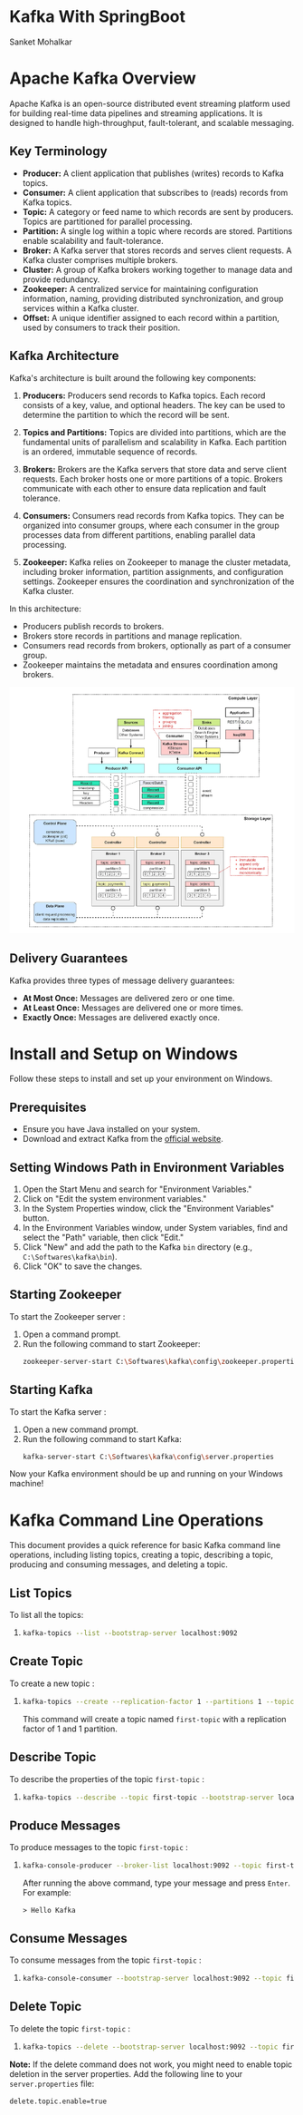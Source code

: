 # Kafka With SpringBoot
Sanket Mohalkar

# Apache Kafka Overview

Apache Kafka is an open-source distributed event streaming platform used for building real-time data pipelines and streaming applications. It is designed to handle high-throughput, fault-tolerant, and scalable messaging.

## Key Terminology

- **Producer:** A client application that publishes (writes) records to Kafka topics.
- **Consumer:** A client application that subscribes to (reads) records from Kafka topics.
- **Topic:** A category or feed name to which records are sent by producers. Topics are partitioned for parallel processing.
- **Partition:** A single log within a topic where records are stored. Partitions enable scalability and fault-tolerance.
- **Broker:** A Kafka server that stores records and serves client requests. A Kafka cluster comprises multiple brokers.
- **Cluster:** A group of Kafka brokers working together to manage data and provide redundancy.
- **Zookeeper:** A centralized service for maintaining configuration information, naming, providing distributed synchronization, and group services within a Kafka cluster.
- **Offset:** A unique identifier assigned to each record within a partition, used by consumers to track their position.

## Kafka Architecture

Kafka's architecture is built around the following key components:

1. **Producers:** Producers send records to Kafka topics. Each record consists of a key, value, and optional headers. The key can be used to determine the partition to which the record will be sent.

2. **Topics and Partitions:** Topics are divided into partitions, which are the fundamental units of parallelism and scalability in Kafka. Each partition is an ordered, immutable sequence of records.

3. **Brokers:** Brokers are the Kafka servers that store data and serve client requests. Each broker hosts one or more partitions of a topic. Brokers communicate with each other to ensure data replication and fault tolerance.

4. **Consumers:** Consumers read records from Kafka topics. They can be organized into consumer groups, where each consumer in the group processes data from different partitions, enabling parallel data processing.

5. **Zookeeper:** Kafka relies on Zookeeper to manage the cluster metadata, including broker information, partition assignments, and configuration settings. Zookeeper ensures the coordination and synchronization of the Kafka cluster.


In this architecture:
- Producers publish records to brokers.
- Brokers store records in partitions and manage replication.
- Consumers read records from brokers, optionally as part of a consumer group.
- Zookeeper maintains the metadata and ensures coordination among brokers.


![alt text](kafkaArc.png)


## Delivery Guarantees

Kafka provides three types of message delivery guarantees:
- **At Most Once:** Messages are delivered zero or one time.
- **At Least Once:** Messages are delivered one or more times.
- **Exactly Once:** Messages are delivered exactly once.

# Install and Setup on Windows

Follow these steps to install and set up your environment on Windows.

## Prerequisites

- Ensure you have Java installed on your system.
- Download and extract Kafka from the [official website](https://kafka.apache.org/downloads).

## Setting Windows Path in Environment Variables

1. Open the Start Menu and search for "Environment Variables."
2. Click on "Edit the system environment variables."
3. In the System Properties window, click the "Environment Variables" button.
4. In the Environment Variables window, under System variables, find and select the "Path" variable, then click "Edit."
5. Click "New" and add the path to the Kafka `bin` directory (e.g., `C:\Softwares\kafka\bin`).
6. Click "OK" to save the changes.

## Starting Zookeeper

To start the Zookeeper server :

1. Open a command prompt.
2. Run the following command to start Zookeeper:
    ```sh
    zookeeper-server-start C:\Softwares\kafka\config\zookeeper.properties
    ```

## Starting Kafka

To start the Kafka server :

1. Open a new command prompt.
2. Run the following command to start Kafka:
    ```sh
    kafka-server-start C:\Softwares\kafka\config\server.properties
    ```

Now your Kafka environment should be up and running on your Windows machine!


# Kafka Command Line Operations

This document provides a quick reference for basic Kafka command line operations, including listing topics, creating a topic, describing a topic, producing and consuming messages, and deleting a topic.

## List Topics

To list all the topics:

1. 
    ```sh
    kafka-topics --list --bootstrap-server localhost:9092
    ```

## Create Topic

To create a new topic :

1. 
    ```sh
    kafka-topics --create --replication-factor 1 --partitions 1 --topic first-topic --bootstrap-server localhost:9092
    ```
   
    This command will create a topic named `first-topic` with a replication factor of 1 and 1 partition.

## Describe Topic

To describe the properties of the topic `first-topic` :

1. 
    ```sh
    kafka-topics --describe --topic first-topic --bootstrap-server localhost:9092
    ```

## Produce Messages

To produce messages to the topic `first-topic` :

1. 
    ```sh
    kafka-console-producer --broker-list localhost:9092 --topic first-topic
    ```
   
    After running the above command, type your message and press `Enter`. For example:
   
    ```
    > Hello Kafka
    ```

## Consume Messages

To consume messages from the topic `first-topic` :

1. 
    ```sh
    kafka-console-consumer --bootstrap-server localhost:9092 --topic first-topic
    ```

## Delete Topic

To delete the topic `first-topic` :

1. 
    ```sh
    kafka-topics --delete --bootstrap-server localhost:9092 --topic first-topic
    ```

**Note:** If the delete command does not work, you might need to enable topic deletion in the server properties. Add the following line to your `server.properties` file:

```properties
delete.topic.enable=true





